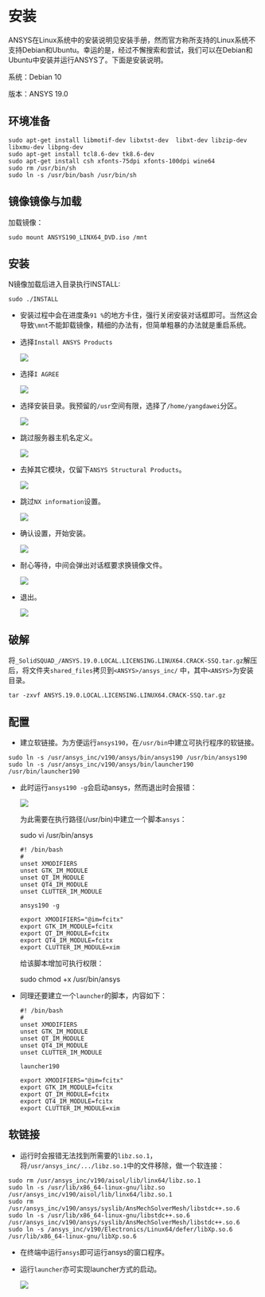 # 安装

ANSYS在Linux系统中的安装说明见安装手册，然而官方称所支持的Linux系统不支持Debian和Ubuntu。幸运的是，经过不懈搜索和尝试，我们可以在Debian和Ubuntu中安装并运行ANSYS了。下面是安装说明。

系统：Debian 10

版本：ANSYS 19.0

## 环境准备

```
sudo apt-get install libmotif-dev libxtst-dev  libxt-dev libzip-dev libxmu-dev libpng-dev 
sudo apt-get install tcl8.6-dev tk8.6-dev
sudo apt-get install csh xfonts-75dpi xfonts-100dpi wine64
sudo rm /usr/bin/sh
sudo ln -s /usr/bin/bash /usr/bin/sh
```


## 镜像镜像与加载


加载镜像：

```
sudo mount ANSYS190_LINX64_DVD.iso /mnt
```

## 安装

N镜像加载后进入目录执行INSTALL:

```
sudo ./INSTALL
```


- 安装过程中会在进度条`91 %`的地方卡住，强行关闭安装对话框即可。当然这会导致`\mnt`不能卸载镜像，精细的办法有，但简单粗暴的办法就是重启系统。


- 选择`Install ANSYS Products`

  ![](./Pic_1.jpg)

- 选择`I AGREE`

  ![](./Pic_2.jpg)

- 选择安装目录。我预留的`/usr`空间有限，选择了`/home/yangdawei`分区。

  ![](./Pic_3.jpg)

- 跳过服务器主机名定义。

  ![](./Pic_4.jpg)

- 去掉其它模块，仅留下`ANSYS Structural Products`。

  ![](./Pic_5.jpg)

- 跳过`NX information`设置。

  ![](./Pic_6.jpg)

- 确认设置，开始安装。

  ![](./Pic_7.jpg)

- 耐心等待，中间会弹出对话框要求换镜像文件。

  ![](./Pic_8.jpg)

- 退出。

  ![](./Pic_9.jpg)

## 破解

将`_SolidSQUAD_/ANSYS.19.0.LOCAL.LICENSING.LINUX64.CRACK-SSQ.tar.gz`解压后，将文件夹`shared_files`拷贝到`<ANSYS>/ansys_inc/` 中，其中`<ANSYS>`为安装目录。

```
tar -zxvf ANSYS.19.0.LOCAL.LICENSING.LINUX64.CRACK-SSQ.tar.gz
```

## 配置

- 建立软链接。为方便运行`ansys190`，在`/usr/bin`中建立可执行程序的软链接。

```
sudo ln -s /usr/ansys_inc/v190/ansys/bin/ansys190 /usr/bin/ansys190
sudo ln -s /usr/ansys_inc/v190/ansys/bin/launcher190 /usr/bin/launcher190
```

- 此时运行`ansys190 -g`会启动ansys，然而退出时会报错：

  ![](./Pic_10.jpg)

  为此需要在执行路径(/usr/bin)中建立一个脚本`ansys`：

  sudo vi /usr/bin/ansys

  ```
  #! /bin/bash
  #
  unset XMODIFIERS
  unset GTK_IM_MODULE
  unset QT_IM_MODULE
  unset QT4_IM_MODULE
  unset CLUTTER_IM_MODULE

  ansys190 -g

  export XMODIFIERS="@im=fcitx"
  export GTK_IM_MODULE=fcitx
  export QT_IM_MODULE=fcitx
  export QT4_IM_MODULE=fcitx
  export CLUTTER_IM_MODULE=xim
  ```

  给该脚本增加可执行权限：

  sudo chmod +x /usr/bin/ansys

- 同理还要建立一个`launcher`的脚本，内容如下：


  ```
  #! /bin/bash
  #
  unset XMODIFIERS
  unset GTK_IM_MODULE
  unset QT_IM_MODULE
  unset QT4_IM_MODULE
  unset CLUTTER_IM_MODULE

  launcher190

  export XMODIFIERS="@im=fcitx"
  export GTK_IM_MODULE=fcitx
  export QT_IM_MODULE=fcitx
  export QT4_IM_MODULE=fcitx
  export CLUTTER_IM_MODULE=xim
  ```
##  软链接

- 运行时会报错无法找到所需要的`libz.so.1`，将`/usr/ansys_inc/.../libz.so.1`中的文件移除，做一个软连接：
```
sudo rm /usr/ansys_inc/v190/aisol/lib/linx64/libz.so.1
sudo ln -s /usr/lib/x86_64-linux-gnu/libz.so /usr/ansys_inc/v190/aisol/lib/linx64/libz.so.1
sudo rm /usr/ansys_inc/v190/ansys/syslib/AnsMechSolverMesh/libstdc++.so.6
sudo ln -s /usr/lib/x86_64-linux-gnu/libstdc++.so.6 /usr/ansys_inc/v190/ansys/syslib/AnsMechSolverMesh/libstdc++.so.6
sudo ln -s /ansys_inc/v190/Electronics/Linux64/defer/libXp.so.6 /usr/lib/x86_64-linux-gnu/libXp.so.6
```

- 在终端中运行`ansys`即可运行ansys的窗口程序。
- 运行`launcher`亦可实现launcher方式的启动。

  ![](./Pic_11.jpg)
